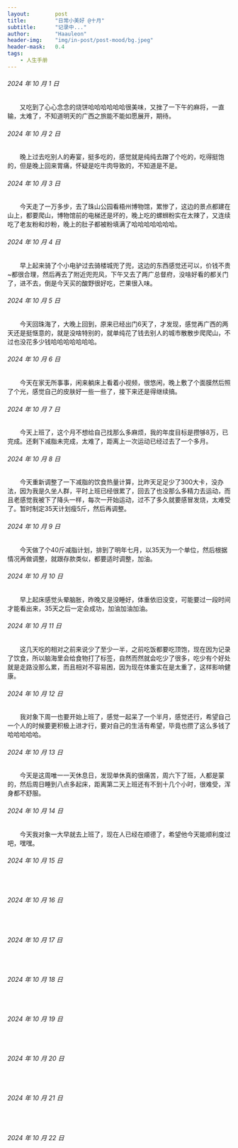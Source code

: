 ```yaml
---
layout:        post
title:         "日常小美好 @十月"
subtitle:      "记录中..."
author:        "Haauleon"
header-img:    "img/in-post/post-mood/bg.jpeg"
header-mask:   0.4
tags:
    - 人生手册
---
```


###### 2024 年 10 月 1 日
&emsp;&emsp;又吃到了心心念念的烧饼哈哈哈哈哈哈很美味，又挫了一下午的麻将，一直输，太难了，不知道明天的广西之旅能不能如愿展开，期待。

###### 2024 年 10 月 2 日
&emsp;&emsp;晚上过去吃别人的寿宴，挺多吃的，感觉就是纯纯去蹭了个吃的，吃得挺饱的，但是晚上回来胃痛，怀疑是吃牛肉导致的，不知道是不是。

###### 2024 年 10 月 3 日
&emsp;&emsp;今天走了一万多步，去了珠山公园看梧州博物馆，累惨了，这边的景点都建在山上，都要爬山，博物馆前的电梯还是坏的，晚上吃的螺蛳粉实在太辣了，又连续吃了老友粉和炒粉，晚上的肚子都被粉填满了哈哈哈哈哈哈哈。

###### 2024 年 10 月 4 日
&emsp;&emsp;早上起来骑了个小电驴过去骑楼城兜了兜，这边的东西感觉还可以，价钱不贵~都很合理，然后再去了附近兜兜风，下午又去了两广总督府，没啥好看的都关门了，进不去，倒是今天买的酸野很好吃，芒果很入味。

###### 2024 年 10 月 5 日
&emsp;&emsp;今天回珠海了，大晚上回到，原来已经出门6天了，才发现，感觉再广西的两天还是挺惬意的，就是没啥特别的，就单纯花了钱去别人的城市散散步爬爬山，不过也没花多少钱哈哈哈哈哈哈哈。

###### 2024 年 10 月 6 日
&emsp;&emsp;今天在家无所事事，闲来躺床上看着小视频，很悠闲，晚上敷了个面膜然后照了个光，感觉自己的皮肤好一些一些了，接下来还是得继续搞。

###### 2024 年 10 月 7 日
&emsp;&emsp;今天上班了，这个月不想给自己找那么多麻烦，我的年度目标是攒够8万，已完成。还剩下减脂未完成，太难了，距离上一次运动已经过去了一个多月。

###### 2024 年 10 月 8 日
&emsp;&emsp;今天重新调整了一下减脂的饮食热量计算，比昨天足足少了300大卡，没办法，因为我是久坐人群，平时上班已经很累了，回去了也没那么多精力去运动，而且老感觉我被下了降头一样，每次一开始运动，过不了多久就要感冒发烧，太难受了。暂时制定35天计划瘦5斤，然后再调整。

###### 2024 年 10 月 9 日
&emsp;&emsp;今天做了个40斤减脂计划，排到了明年七月，以35天为一个单位，然后根据情况再做调整，就跟存款类似，都要适时调整，加油。

###### 2024 年 10 月 10 日
&emsp;&emsp;早上起床感觉头晕脑胀，昨晚又是没睡好，体重依旧没变，可能要过一段时间才能看出来，35天之后一定会成功，加油加油加油。

###### 2024 年 10 月 11 日
&emsp;&emsp;这几天吃的相对之前来说少了至少一半，之前吃饭都要吃顶饱，现在因为记录了饮食，所以脑海里会给食物打了标签，自然而然就会吃少了很多，吃少有个好处就是走路没那么累，而且相对不容易困，因为现在体重实在是太重了，这样影响健康。

###### 2024 年 10 月 12 日
&emsp;&emsp;我对象下周一也要开始上班了，感觉一起呆了一个半月，感觉还行，希望自己一个人的时候要更积极上进才行，要对自己的生活有希望，毕竟也攒了这么多钱了哈哈哈哈哈。

###### 2024 年 10 月 13 日
&emsp;&emsp;今天是这周唯一一天休息日，发现单休真的很痛苦，周六下了班，人都是蒙的，然后周日睡到八点多起床，距离第二天上班还有不到十几个小时，很难受，浑身都不舒服。

###### 2024 年 10 月 14 日
&emsp;&emsp;今天我对象一大早就去上班了，现在人已经在顺德了，希望他今天能顺利度过吧，嘿嘿。

###### 2024 年 10 月 15 日
&emsp;&emsp;

###### 2024 年 10 月 16 日
&emsp;&emsp;

###### 2024 年 10 月 17 日
&emsp;&emsp;

###### 2024 年 10 月 18 日
&emsp;&emsp;

###### 2024 年 10 月 19 日
&emsp;&emsp;

###### 2024 年 10 月 20 日
&emsp;&emsp;

###### 2024 年 10 月 21 日
&emsp;&emsp;

###### 2024 年 10 月 22 日
&emsp;&emsp;
